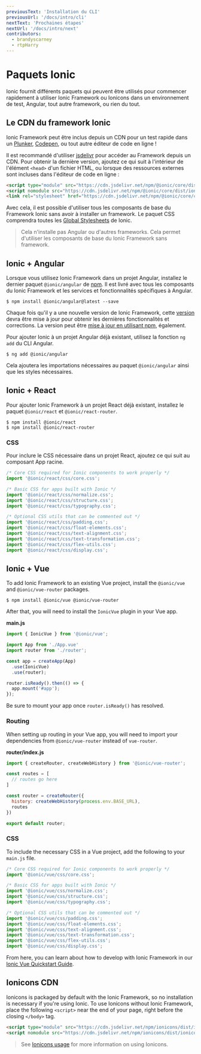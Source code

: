 ```yaml
---
previousText: 'Installation du CLI'
previousUrl: '/docs/intro/cli'
nextText: 'Prochaines étapes'
nextUrl: '/docs/intro/next'
contributors:
  - brandyscarney
  - rtpHarry
---
```


# Paquets Ionic

Ionic fournit différents paquets qui peuvent être utilisés pour commencer rapidement à utiliser Ionic Framework ou Ionicons dans un environnement de test, Angular, tout autre framework, ou rien du tout.

## Le CDN du framework Ionic

Ionic Framework peut être inclus depuis un CDN pour un test rapide dans un [Plunker](https://plnkr.co/), [Codepen](https://codepen.io), ou tout autre éditeur de code en ligne !

Il est recommandé d'utiliser [jsdelivr](https://www.jsdelivr.com/) pour accéder au Framework depuis un CDN. Pour obtenir la dernière version, ajoutez ce qui suit à l'intérieur de l'élément `<head>` d'un fichier HTML, ou lorsque des ressources externes sont incluses dans l'éditeur de code en ligne :

```html
<script type="module" src="https://cdn.jsdelivr.net/npm/@ionic/core/dist/ionic/ionic.esm.js"></script>
<script nomodule src="https://cdn.jsdelivr.net/npm/@ionic/core/dist/ionic/ionic.js"></script>
<link rel="stylesheet" href="https://cdn.jsdelivr.net/npm/@ionic/core/css/ionic.bundle.css"/>
```

Avec cela, il est possible d'utiliser tous les composants de base du Framework Ionic sans avoir à installer un framework. Le paquet CSS comprendra toutes les [Global Stylesheets](../layout/global-stylesheets) de Ionic.

> Cela n'installe pas Angular ou d'autres frameworks. Cela permet d'utiliser les composants de base du Ionic Framework sans framework.


## Ionic + Angular

Lorsque vous utilisez Ionic Framework dans un projet Angular, installez le dernier paquet `@ionic/angular` de [npm](/docs/reference/glossary#npm). Il est livré avec tous les composants du Ionic Framework et les services et fonctionnalités spécifiques à Angular.

```shell
$ npm install @ionic/angular@latest --save
```

Chaque fois qu'il y a une nouvelle version de Ionic Framework, cette [version](/docs/reference/versioning) devra être mise à jour pour obtenir les dernières fonctionnalités et corrections. La version peut être [mise à jour en utilisant npm](/docs/developing/tips#updating-dependencies), également.

Pour ajouter Ionic à un projet Angular déjà existant, utilisez la fonction `ng add` du CLI Angular.

```shell
$ ng add @ionic/angular
```

Cela ajoutera les importations nécessaires au paquet `@ionic/angular` ainsi que les styles nécessaires.


## Ionic + React

Pour ajouter Ionic Framework à un projet React déjà existant, installez le paquet `@ionic/react` et `@ionic/react-router`.

```shell
$ npm install @ionic/react
$ npm install @ionic/react-router
```

### CSS

Pour inclure le CSS nécessaire dans un projet React, ajoutez ce qui suit au composant App racine.

```javascript
/* Core CSS required for Ionic components to work properly */
import '@ionic/react/css/core.css';

/* Basic CSS for apps built with Ionic */
import '@ionic/react/css/normalize.css';
import '@ionic/react/css/structure.css';
import '@ionic/react/css/typography.css';

/* Optional CSS utils that can be commented out */
import '@ionic/react/css/padding.css';
import '@ionic/react/css/float-elements.css';
import '@ionic/react/css/text-alignment.css';
import '@ionic/react/css/text-transformation.css';
import '@ionic/react/css/flex-utils.css';
import '@ionic/react/css/display.css';
```


## Ionic + Vue

To add Ionic Framework to an existing Vue project, install the `@ionic/vue` and `@ionic/vue-router` packages.

```shell
$ npm install @ionic/vue @ionic/vue-router
```

After that, you will need to install the `IonicVue` plugin in your Vue app.

**main.js**
```javascript
import { IonicVue } from '@ionic/vue';

import App from './App.vue'
import router from './router';

const app = createApp(App)
  .use(IonicVue)
  .use(router);

router.isReady().then(() => {
  app.mount('#app');
});
```

Be sure to mount your app once `router.isReady()` has resolved.

### Routing

When setting up routing in your Vue app, you will need to import your dependencies from `@ionic/vue-router` instead of `vue-router`.

**router/index.js**

```javascript
import { createRouter, createWebHistory } from '@ionic/vue-router';

const routes = [
  // routes go here
]

const router = createRouter({
  history: createWebHistory(process.env.BASE_URL),
  routes
})

export default router;
```

### CSS

To include the necessary CSS in a Vue project, add the following to your `main.js` file.

```javascript
/* Core CSS required for Ionic components to work properly */
import '@ionic/vue/css/core.css';

/* Basic CSS for apps built with Ionic */
import '@ionic/vue/css/normalize.css';
import '@ionic/vue/css/structure.css';
import '@ionic/vue/css/typography.css';

/* Optional CSS utils that can be commented out */
import '@ionic/vue/css/padding.css';
import '@ionic/vue/css/float-elements.css';
import '@ionic/vue/css/text-alignment.css';
import '@ionic/vue/css/text-transformation.css';
import '@ionic/vue/css/flex-utils.css';
import '@ionic/vue/css/display.css';
```

From here, you can learn about how to develop with Ionic Framework in our [Ionic Vue Quickstart Guide](https://ionicframework.com/docs/vue/quickstart).

## Ionicons CDN

Ionicons is packaged by default with the Ionic Framework, so no installation is necessary if you're using Ionic. To use Ionicons without Ionic Framework, place the following `<script>` near the end of your page, right before the closing `</body>` tag.

```html
<script type="module" src="https://cdn.jsdelivr.net/npm/ionicons/dist/ionicons/ionicons.esm.js"></script>
<script nomodule src="https://cdn.jsdelivr.net/npm/ionicons/dist/ionicons/ionicons.js"></script>
```

> See [Ionicons usage](https://ionicons.com/usage) for more information on using Ionicons.

